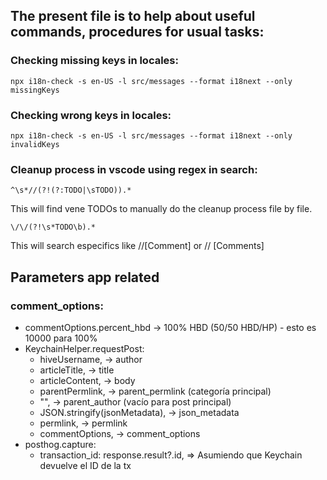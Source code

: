 ## The present file is to help about useful commands, procedures for usual tasks:

### Checking missing keys in locales:

```
npx i18n-check -s en-US -l src/messages --format i18next --only missingKeys
```

### Checking wrong keys in locales:

```
npx i18n-check -s en-US -l src/messages --format i18next --only invalidKeys
```

### Cleanup process in vscode using regex in search:

```
^\s*//(?!(?:TODO|\sTODO)).*
```

This will find vene TODOs to manually do the cleanup process file by file.

```
\/\/(?!\s*TODO\b).*
```

This will search especifics like //[Comment] or // [Comments]

## Parameters app related

### comment_options:

- commentOptions.percent_hbd -> 100% HBD (50/50 HBD/HP) - esto es 10000 para 100%
- KeychainHelper.requestPost:
  - hiveUsername, -> author
  - articleTitle, -> title
  - articleContent, -> body
  - parentPermlink, -> parent_permlink (categoría principal)
  - "", -> parent_author (vacío para post principal)
  - JSON.stringify(jsonMetadata), -> json_metadata
  - permlink, -> permlink
  - commentOptions, -> comment_options
- posthog.capture:
  - transaction_id: response.result?.id, => Asumiendo que Keychain devuelve el ID de la tx
